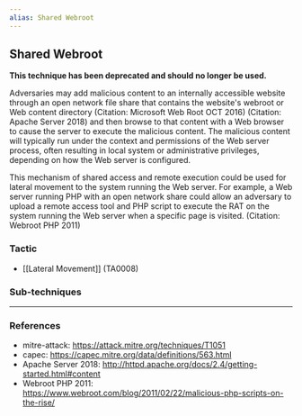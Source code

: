 ```yaml
---
alias: Shared Webroot
---
```


## Shared Webroot

**This technique has been deprecated and should no longer be used.**

Adversaries may add malicious content to an internally accessible website through an open network file share that contains the website's webroot or Web content directory (Citation: Microsoft Web Root OCT 2016) (Citation: Apache Server 2018) and then browse to that content with a Web browser to cause the server to execute the malicious content. The malicious content will typically run under the context and permissions of the Web server process, often resulting in local system or administrative privileges, depending on how the Web server is configured.

This mechanism of shared access and remote execution could be used for lateral movement to the system running the Web server. For example, a Web server running PHP with an open network share could allow an adversary to upload a remote access tool and PHP script to execute the RAT on the system running the Web server when a specific page is visited. (Citation: Webroot PHP 2011)


### Tactic

- [[Lateral Movement]] (TA0008)

### Sub-techniques


---
### References

- mitre-attack: https://attack.mitre.org/techniques/T1051
- capec: https://capec.mitre.org/data/definitions/563.html
- Apache Server 2018: http://httpd.apache.org/docs/2.4/getting-started.html#content
- Webroot PHP 2011: https://www.webroot.com/blog/2011/02/22/malicious-php-scripts-on-the-rise/

